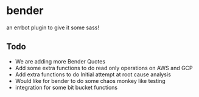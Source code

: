 # bender
an errbot plugin to give it some sass!

## Todo

 * We are adding more Bender Quotes
 * Add some extra functions to do read only operations on AWS and GCP
 * Add extra functions to do Initial attempt at root cause analysis
 * Would like for bender to do some chaos monkey like testing
 * integration for some bit bucket functions
